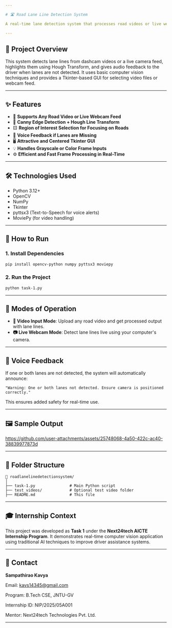 ```yaml
---

# 🛣️ Road Lane Line Detection System

A real-time lane detection system that processes road videos or live webcam feeds to identify and mark road lanes. Built using OpenCV, NumPy, and Python, this project aims to improve road safety by providing accurate lane detection and real-time voice alerts when lane markers are not visible.

---
```


## 📌 Project Overview

This system detects lane lines from dashcam videos or a live camera feed, highlights them using Hough Transform, and gives audio feedback to the driver when lanes are not detected. It uses basic computer vision techniques and provides a Tkinter-based GUI for selecting video files or webcam feed.

---

## ✨ Features

* 🎥 **Supports Any Road Video or Live Webcam Feed**
* 🧠 **Canny Edge Detection + Hough Line Transform**
* 🟨 **Region of Interest Selection for Focusing on Roads**
* 📢 **Voice Feedback if Lanes are Missing**
* 🖥️ **Attractive and Centered Tkinter GUI**
* 💡 **Handles Grayscale or Color Frame Inputs**
* ⚙️ **Efficient and Fast Frame Processing in Real-Time**

---

## 🛠️ Technologies Used

* Python 3.12+
* OpenCV
* NumPy
* Tkinter
* pyttsx3 (Text-to-Speech for voice alerts)
* MoviePy (for video handling)

---

## 🚀 How to Run

### 1. Install Dependencies

```bash
pip install opencv-python numpy pyttsx3 moviepy
```

### 2. Run the Project

```bash
python task-1.py
```

---

## 🧪 Modes of Operation

* **📁 Video Input Mode**: Upload any road video and get processed output with lane lines.
* **📷 Live Webcam Mode**: Detect lane lines live using your computer's camera.

---

## 📢 Voice Feedback

If one or both lanes are not detected, the system will automatically announce:

```
"Warning: One or both lanes not detected. Ensure camera is positioned correctly."
```

This ensures added safety for real-time use.

---

## 🖼️ Sample Output



https://github.com/user-attachments/assets/25748068-4a50-422c-ac40-38839977873d


---

## 📂 Folder Structure

```
📁 roadlanelinedetectionsystem/
│
├── task-1.py               # Main Python script
├── test_videos/            # Optional test video folder
├── README.md               # This file
```

---

## 🎓 Internship Context

This project was developed as **Task 1** under the **Next24tech AICTE Internship Program**. It demonstrates real-time computer vision application using traditional AI techniques to improve driver assistance systems.

---

## 📧 Contact

**Sampathirao Kavya**

Email: [kavs14345@gmail.com](mailto:kavs14345@gmail.com)

Program: B.Tech CSE, JNTU-GV

Internship ID: NIP/2025/05A001

Mentor: Next24tech Technologies Pvt. Ltd.

---
